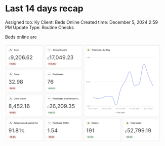 # Last 14 days recap

Assigned too: Ky 
Client: Beds Online
Created time: December 5, 2024 2:59 PM
Update Type: Routine Checks

Beds online are 

![Screenshot 2024-12-05 at 15.01.08.png](Last%2014%20days%20recap%201537dee22b178055bd31e84fa8f3737b/Screenshot_2024-12-05_at_15.01.08.png)